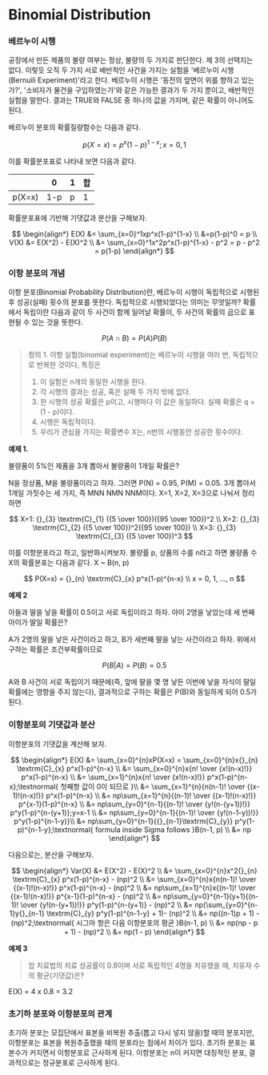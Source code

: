 # Binomial Distribution

### 베르누이 시행

공장에서 만든 제품의 불량 여부는 정상, 불량의 두 가지로 판단한다. 제 3의 선택지는 없다. 이렇듯 오직 두 가지 서로 배반적인 사건을 가지는 실험을 '베르누이 시행(Bernuili Experiment)'라고 한다. 베르누이 시행은 '동전의 앞면이 위를 향하고 있는가?', '소비자가 물건을 구입하였는가'와 같은 가능한 결과가 두 가지 뿐이고, 배반적인 실험을 말한다. 결과는 TRUE와 FALSE 중 하나의 값을 가지며, 같은 확률이 아니어도 된다.

베르누이 분포의 확률질량함수는 다음과 같다.

$$
p(X=x)=p^x(1-p)^{1-x}; x=0,1
$$

이를 확률분포표로 나타내 보면 다음과 같다.

|        | 0   | 1 | 합 |
| ------ | --- | - | - |
| p(X=x) | 1-p | p | 1 |

확률분포표에 기반해 기댓값과 분산을 구해보자.

$$
\begin{align*} E(X) &= \sum_{x=0}^1xp^x(1-p)^{1-x} \\ &=p(1-p)^0 = p \\ V(X) &= E(X^2) - E(X)^2 \\ &= \sum_{x=0}^1x^2p^x(1-p)^{1-x} - p^2 = p - p^2 = p(1-p) \end{align*}
$$

### 이항 분포의 개념

이항 분포(Binomial Probability Distribution)란, 베르누이 시행이 독립적으로 시행된 후 성공(실패) 횟수의 분포를 뜻한다. 독립적으로 시행되었다는 의미는 무엇일까? 확률에서 독립이란 다음과 같이 두 사건이 함께 일어날 확률이, 두 사건의 확률의 곱으로 표현될 수 있는 것을 뜻한다.

$$
P(A \cap B) = P(A)P(B)
$$

> 정의 1. 이항 실험(binomial experiment)는 베르누이 시행을 여러 번, 독립적으로 반복한 것이다, 특징은
>
> 1. 이 실험은 n개의 동일한 시행을 한다.
> 2. 각 시행의 결과는 성공, 혹은 실패 두 가지 밖에 없다.
> 3. 한 시행의 성공 확률은 p이고, 시행마다 이 값은 동일하다. 실패 확률은 q = (1 - p)이다.
> 4. 시행은 독립적이다.
> 5. 우리가 관심을 가지는 확률변수 X는, n번의 시행동안 성공한 횟수이다.

**예제 1.**

불량품이 5%인 제품을 3개 뽑아서 불량품이 1개일 확률은?

N을 정상품, M을 불량품이라고 하자. 그러면 P(N) = 0.95, P(M) = 0.05. 3개 뽑아서 1개일 가짓수는 세 가지, 즉 MNN NMN NNM이다. X=1, X=2, X=3으로 나눠서 정리하면

$$
X=1: {}_{3} \textrm{C}_{1} ({5 \over 100})({95 \over 100})^2 \\ X=2: {}_{3} \textrm{C}_{2} ({5 \over 100})^2({95 \over 100}) \\ X=3: {}_{3} \textrm{C}_{3} ({5 \over 100})^3
$$

이를 이항분포라고 하고, 일반화시켜보자. 불량률 p, 상품의 수를 n라고 하면 불량품 수 X의 확률분포는 다음과 같다. X \~ B(n, p)

$$
P(X=x) = {}_{n} \textrm{C}_{x} p^x(1-p)^{n-x} \\ x = 0, 1, ..., n
$$

**예제 2**

아들과 딸을 낳을 확률이 0.5이고 서로 독립이라고 하자. 아이 2명을 낳았는데 세 번째 아이가 딸일 확률은?

A가 2명의 딸을 낳은 사건이라고 하고, B가 세번째 딸을 낳는 사건이라고 하자. 위에서 구하는 확률은 조건부확률이므로

$$
P(B|A) = P(B) = 0.5
$$

A와 B 사건이 서로 독립이기 때문에(즉, 앞에 딸을 몇 명 낳든 이번에 낳을 자식이 딸일 확률에는 영향을 주지 않는다), 결과적으로 구하는 확률은 P(B)와 동일하게 되어 0.5가 된다.

### **이항분포의 기댓값과 분산**

이항분포의 기댓값을 계산해 보자.

$$
\begin{align*} E(X) &= \sum_{x=0}^{n}xP(X=x) = \sum_{x=0}^{n}x{}_{n} \textrm{C}_{x} p^x(1-p)^{n-x} \\ &= \sum_{x=0}^{n}x{n! \over {x!(n-x)!}} p^x(1-p)^{n-x} \\ &= \sum_{x=1}^{n}x{n! \over {x!(n-x)!}} p^x(1-p)^{n-x};\textnormal{ 첫째항 값이 0이 되므로 }\\ &= \sum_{x=1}^{n}{n(n-1)! \over {(x-1)!(n-x)!}} p^x(1-p)^{n-x} \\ &= np\sum_{x=1}^{n}{(n-1)! \over {(x-1)!(n-x)!}} p^{x-1}(1-p)^{n-x} \\ &= np\sum_{y=0}^{n-1}{(n-1)! \over {y!(n-(y+1))!}} p^y(1-p)^{n-(y+1)};y=x-1 \\ &= np\sum_{y=0}^{n-1}{(n-1)! \over {y!(n-1-y))!}} p^y(1-p)^{n-1-y)}\\ &= np\sum_{y=0}^{n-1}{{}_{n-1}\textrm{C}_{y}} p^y(1-p)^{n-1-y};\textnormal{ formula inside Sigma follows }B(n-1, p) \\ &= np \end{align*}
$$

다음으로는, 분산을 구해보자.

$$
\begin{align*} Var(X) &= E(X^2) - E(X)^2 \\ &= \sum_{x=0}^{n}x^2{}_{n} \textrm{C}_{x} p^x(1-p)^{n-x} - (np)^2 \\ &= \sum_{x=0}^{n}x{n(n-1)! \over {(x-1)!(n-x)!}} p^x(1-p)^{n-x} - (np)^2 \\ &= np\sum_{x=1}^{n}x{(n-1)! \over {(x-1)!(n-x)!}} p^{x-1}(1-p)^{n-x} - (np)^2 \\ &= np\sum_{y=0}^{n-1}(y+1){(n-1)! \over {y!(n-(y+1))!}} p^y(1-p)^{n-(y+1)} - (np)^2 \\ &= np(\sum_{y=0}^{n-1}y{}_{n-1} \textrm{C}_{y} p^y(1-p)^{n-1-y} + 1)- (np)^2 \\ &= np((n-1)p + 1) - (np)^2;\textnormal{ 시그마 항은 다음 이항분포의 평균 }B(n-1, p) \\ &= np(np - p + 1) - (np)^2 \\ &= np(1 - p) \end{align*}
$$

**예제 3**

> 암 치료법의 치료 성공률이 0.8이며 서로 독립적인 4명을 치유했을 때, 치유자 수의 평균(기댓값)은?

E(X) = 4 x 0.8 = 3.2

### **초기하 분포와 이항분포의 관계**

초기하 분포는 모집단에서 표본을 비복원 추출(뽑고 다시 넣지 않을)할 때의 분포지만, 이항분포는 표본을 복원추출했을 때의 분포라는 점에서 차이가 있다. 초기하 분포는 표본수가 커지면서 이항분포로 근사하게 된다. 이항분포는 n이 커지면 대칭적인 분포, 결과적으로는 정규분포로 근사하게 된다.

